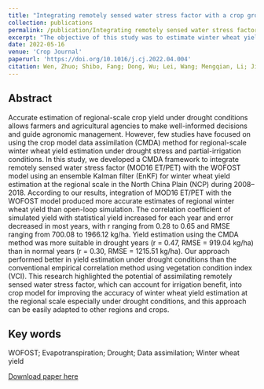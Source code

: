 ```yaml
---
title: "Integrating remotely sensed water stress factor with a crop growth model for winter wheat yield estimation in the North China Plain during 2008–2018"
collection: publications
permalink: /publication/Integrating remotely sensed water stress factor with a crop growth model for winter wheat yield estimation in the North China Plain during 2008–2018
excerpt: "The objective of this study was to estimate winter wheat yield at the regional scale in the NCP, and to improve yield estimation accuracy by integrating remotely sensed water stress factor with the WOFOST model."#<br/><br/><img src='/wen/images/CJ2022.jpg' width='500' height='227'>
date: 2022-05-16
venue: 'Crop Journal'
paperurl: 'https://doi.org/10.1016/j.cj.2022.04.004'
citation: Wen, Zhuo; Shibo, Fang; Dong, Wu; Lei, Wang; Mengqian, Li; Jiansu, Zhang; Xinran, Gao. Integrating remotely sensed water stress factor and crop growth model for winter wheat yield estimation in the North China Plain during 2008 to 2018. Crop Journal, 2022, 10, 1470–1482. 
---
```


## Abstract
Accurate estimation of regional-scale crop yield under drought conditions allows farmers and agricultural
agencies to make well-informed decisions and guide agronomic management. However, few studies have
focused on using the crop model data assimilation (CMDA) method for regional-scale winter wheat yield
estimation under drought stress and partial-irrigation conditions. In this study, we developed a CMDA
framework to integrate remotely sensed water stress factor (MOD16 ET/PET) with the WOFOST model
using an ensemble Kalman filter (EnKF) for winter wheat yield estimation at the regional scale in the
North China Plain (NCP) during 2008–2018. According to our results, integration of MOD16 ET/PET with
the WOFOST model produced more accurate estimates of regional winter wheat yield than open-loop
simulation. The correlation coefficient of simulated yield with statistical yield increased for each year
and error decreased in most years, with r ranging from 0.28 to 0.65 and RMSE ranging from 700.08 to
1966.12 kg/ha. Yield estimation using the CMDA method was more suitable in drought years
(r = 0.47, RMSE = 919.04 kg/ha) than in normal years (r = 0.30, RMSE = 1215.51 kg/ha). Our approach
performed better in yield estimation under drought conditions than the conventional empirical correlation method using vegetation condition index (VCI). This research highlighted the potential of assimilating remotely sensed water stress factor, which can account for irrigation benefit, into crop model for
improving the accuracy of winter wheat yield estimation at the regional scale especially under drought
conditions, and this approach can be easily adapted to other regions and crops.

## Key words
WOFOST; Evapotranspiration; Drought; Data assimilation; Winter wheat yield

[Download paper here](https://wenzhuo727.github.io/wen/files/CJ2022.pdf)



